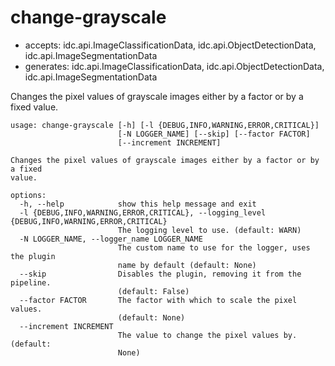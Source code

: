 # change-grayscale

* accepts: idc.api.ImageClassificationData, idc.api.ObjectDetectionData, idc.api.ImageSegmentationData
* generates: idc.api.ImageClassificationData, idc.api.ObjectDetectionData, idc.api.ImageSegmentationData

Changes the pixel values of grayscale images either by a factor or by a fixed value.

```
usage: change-grayscale [-h] [-l {DEBUG,INFO,WARNING,ERROR,CRITICAL}]
                        [-N LOGGER_NAME] [--skip] [--factor FACTOR]
                        [--increment INCREMENT]

Changes the pixel values of grayscale images either by a factor or by a fixed
value.

options:
  -h, --help            show this help message and exit
  -l {DEBUG,INFO,WARNING,ERROR,CRITICAL}, --logging_level {DEBUG,INFO,WARNING,ERROR,CRITICAL}
                        The logging level to use. (default: WARN)
  -N LOGGER_NAME, --logger_name LOGGER_NAME
                        The custom name to use for the logger, uses the plugin
                        name by default (default: None)
  --skip                Disables the plugin, removing it from the pipeline.
                        (default: False)
  --factor FACTOR       The factor with which to scale the pixel values.
                        (default: None)
  --increment INCREMENT
                        The value to change the pixel values by. (default:
                        None)
```
